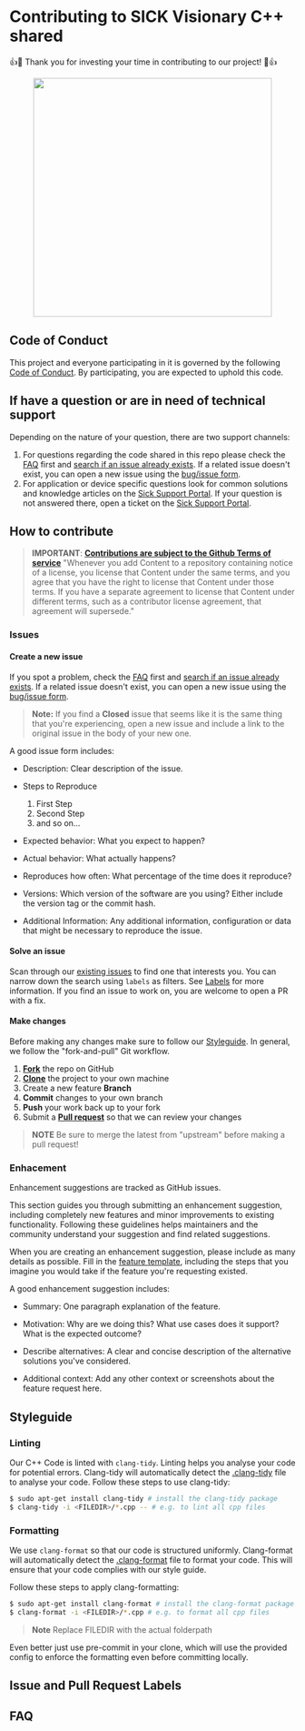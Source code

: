 # Contributing to SICK Visionary C++ shared

:+1::tada: Thank you for investing your time in contributing to our project! :tada::+1:

<div style="text-align: center;">
  <img src="https://upload.wikimedia.org/wikipedia/commons/thumb/f/f1/Logo_SICK_AG_2009.svg/1200px-Logo_SICK_AG_2009.svg.png" width="420">
</div>

## Code of Conduct

This project and everyone participating in it is governed by the following [Code of Conduct](CODE_OF_CONDUCT.md).
By participating, you are expected to uphold this code.

## If have a question or are in need of technical support

Depending on the nature of your question, there are two support channels:

1. For questions regarding the code shared in this repo please check the [FAQ](#faq) first and [search if an issue already exists](../../issues).
   If a related issue doesn't exist, you can open a new issue using the [bug/issue form](../../issues/new/choose).
2. For application or device specific questions look for common solutions and knowledge articles on the [Sick Support Portal](https://support.sick.com/).
   If your question is not answered there, open a ticket on the [Sick Support Portal](https://support.sick.com/).

## How to contribute

> **IMPORTANT**: [**Contributions are subject to the Github Terms of service**](https://docs.github.com/en/site-policy/github-terms/github-terms-of-service#6-contributions-under-repository-license)
> "Whenever you add Content to a repository containing notice of a license, you license that Content under the same terms, and you agree that you have the right to license that Content under those terms. If you have a separate agreement to license that Content under different terms, such as a contributor license agreement, that agreement will supersede."

### Issues

#### Create a new issue

If you spot a problem, check the [FAQ](#faq) first and [search if an issue already exists](../../issues).
If a related issue doesn't exist, you can open a new issue using the [bug/issue form](../../issues/new/choose).

> **Note:** If you find a **Closed** issue that seems like it is the same thing that you're experiencing, open a new issue and include a link to the original issue in the body of your new one.

A good issue form includes:
- Description: Clear description of the issue.

- Steps to Reproduce
    1. First Step
    2. Second Step
    3. and so on…

- Expected behavior: What you expect to happen?

- Actual behavior: What actually happens?

- Reproduces how often: What percentage of the time does it reproduce?

- Versions: Which version of the software are you using? Either include the version tag or the commit hash.

- Additional Information: Any additional information, configuration or data that might be necessary to reproduce the issue.

#### Solve an issue

Scan through our [existing issues](../../issues) to find one that interests you.
You can narrow down the search using `labels` as filters.
See [Labels](##Issue-and-Pull-Request-Labels) for more information.
If you find an issue to work on, you are welcome to open a PR with a fix.

#### Make changes

Before making any changes make sure to follow our [Styleguide](#styleguide).
In general, we follow the "fork-and-pull" Git workflow.

 1. [**Fork**](https://docs.github.com/de/get-started/quickstart/fork-a-repo) the repo on GitHub
 2. [**Clone**](https://docs.github.com/de/repositories/creating-and-managing-repositories/cloning-a-repository) the project to your own machine
 3. Create a new feature **Branch**
 4. **Commit** changes to your own branch
 5. **Push** your work back up to your fork
 6. Submit a [**Pull request**](https://docs.github.com/de/pull-requests/collaborating-with-pull-requests/proposing-changes-to-your-work-with-pull-requests/creating-a-pull-request) so that we can review your changes

> **NOTE** Be sure to merge the latest from "upstream" before making a pull request!

### Enhacement
Enhancement suggestions are tracked as GitHub issues.

This section guides you through submitting an enhancement suggestion, including completely new features and minor improvements to existing functionality.
Following these guidelines helps maintainers and the community understand your suggestion and find related suggestions.

When you are creating an enhancement suggestion, please include as many details as possible.
Fill in the [feature template](../../issues/new/choose), including the steps that you imagine you would take if the feature you're requesting existed.

A good enhancement suggestion includes:
- Summary: One paragraph explanation of the feature.

- Motivation: Why are we doing this? What use cases does it support? What is the expected outcome?

- Describe alternatives: A clear and concise description of the alternative solutions you've considered.

- Additional context: Add any other context or screenshots about the feature request here.

## Styleguide

### Linting
Our C++ Code is linted with `clang-tidy`. Linting helps you analyse your code for potential errors. Clang-tidy will automatically detect the [.clang-tidy](.clang-tidy) file to analyse your code.
Follow these steps to use clang-tidy:
```bash
$ sudo apt-get install clang-tidy # install the clang-tidy package
$ clang-tidy -i <FILEDIR>/*.cpp -- # e.g. to lint all cpp files
```

### Formatting

We use `clang-format` so that our code is structured uniformly.
Clang-format will automatically detect the [.clang-format](.clang-format) file to format your code.
This will ensure that your code complies with our style guide.

Follow these steps to apply clang-formatting:
```bash
$ sudo apt-get install clang-format # install the clang-format package
$ clang-format -i <FILEDIR>/*.cpp # e.g. to format all cpp files
```
>**Note**
> Replace FILEDIR with the actual folderpath

Even better just use pre-commit in your clone, which will use the provided config to enforce the formatting even before committing locally.

## Issue and Pull Request Labels

## FAQ
